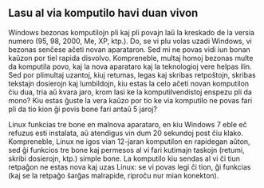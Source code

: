 



<h2>Lasu al via komputilo havi duan vivon</h2>

Windows bezonas komputilojn pli kaj pli povajn laŭ la kreskado de la versia numero (95, 98, 2000, Me, XP, ktp.). Do, se vi plu volas uzadi Windows, vi bezonas senĉese aĉeti novan aparataron. Sed mi ne povas vidi iun bonan kaŭzon por tiel rapida disvolvo. Kompreneble, multaj homoj bezonas multe da komputila povo, kaj la nova aparataro kaj la teknologioj vere helpas ilin. Sed por plimultaj uzantoj, kiuj retumas, legas kaj skribas retpoŝtojn, skribas tekstajn dosierojn kaj lumbildojn, kiu estas la celo aĉeti novan komputilon ĉiu dua, tria aŭ kvara jaro, krom lasi ke la komputilvendistoj enspezu pli da mono? Kiu estas ĝuste la vera kaŭzo por tio ke via komputilo ne povas fari pli da tio kion ĝi povis bone fari antaŭ 5 jaroj?

Linux funkcias tre bone en malnova aparataro, en kiu Windows 7 eble eĉ refuzus esti instalata, aŭ atendigus vin dum 20 sekundoj post ĉiu klako. Kompreneble, Linux ne igos vian 12-jaran komputilon en rapidegan aŭton, sed ĝi funkcios tre bone kaj permesos al vi fari kutimajn taskojn (retumi, skribi dosierojn, ktp.) simple bone. La komputilo kiu sendas al vi ĉi tiun retpaĝon ne estas nova kaj uzas Linux: se vi povas legi ĉi tion, ĝi funkcias (kaj se la retpaĝo ŝarĝas malrapide, riproĉu nur mian konekton).




